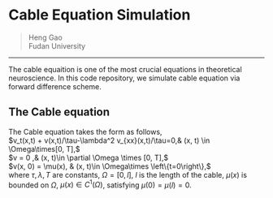 # Cable Equation Simulation
> Heng Gao  
> Fudan University  
----
The cable equaition is one of the most crucial equations in theoretical neuroscience. In this code repository, we simulate cable equation via forward difference scheme.

## The Cable equation
The Cable equation takes the form as follows,   
$v_t(x,t) +  v(x,t)/\tau-\lambda^2 v_{xx}(x,t)/\tau=0,& (x, t) \in \Omega\times[0, T],$    
$v = 0 ,& (x, t)\in \partial \Omega \times [0, T],$  
$v(x, 0) = \mu(x), & (x, t)\in \Omega\times \left\{t=0\right\},$  
where $\tau, \lambda, T$ are constants, $\Omega=[0, l]$, $l$ is the length of the cable, $\mu(x)$ is bounded on $\Omega$, $\mu(x)\in C^1(\Omega)$, satisfying $\mu(0)=\mu(l)=0$.






